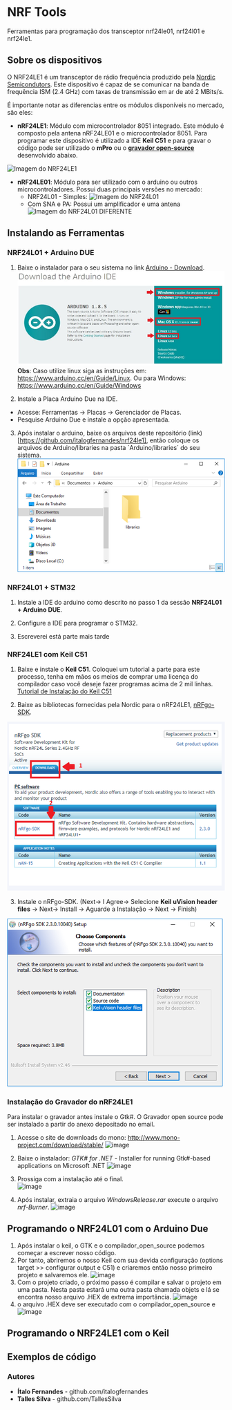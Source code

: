 # NRF Tools
Ferramentas para programação dos transceptor nrf24le01, nrf24l01 e nrf24le1.

## Sobre os dispositivos

O NRF24LE1 é um transceptor de rádio frequência produzido pela [Nordic Semicondutors](www.nordicsemi.com). Este dispositivo é capaz de se comunicar na banda de frequência ISM (2.4 GHz) com taxas de transmissão em ar de até 2 MBits/s.

É importante notar as diferencias entre os módulos disponíveis no mercado, são eles:

* **nRF24LE1**: Módulo com microcontrolador 8051 integrado. Este módulo é composto pela antena nRF24LE01 e o microcontrolador 8051. Para programar este dispositivo é utilizado a IDE **Keil C51** e para gravar o código pode ser utilizado o **mPro** ou o [**gravador open-source**](https://github.com/italogfernandes/nrf24le1/releases) desenvolvido abaixo.

![Imagem do NRF24LE1](https://d1xahwiwo4b49p.cloudfront.net/3077-large_default/4ghz-nrf24le1-nrf24l01-mcu-wireless-transceiver-module.jpg)

* **nRF24LE01**: Módulo para ser utilizado com o arduino ou outros microcontroladores. Possui duas principais versões no mercado:
  * NRF24L01 - Simples:
  ![Imagem do NRF24L01](https://static.usinainfo.com.br/5546-thickbox_default/modulo-transceptor-wireless-24ghz-wifi-nrf24l01.jpg)
  * Com SNA e PA: Possui um amplificador e uma antena
  ![Imagem do NRF24L01 DIFERENTE](http://modtronix.com.au/wp-content/uploads/wrl-nrf24l01-pa_n.jpg)

## Instalando as Ferramentas

### NRF24L01 + Arduino DUE

1. Baixe o instalador para o seu sistema no link [Arduino - Download](https://www.arduino.cc/en/Main/Software).
![Arduino Download](arduino_download.JPG)
 **Obs**: Caso utilize linux siga as instruções em: https://www.arduino.cc/en/Guide/Linux.
 Ou para Windows: https://www.arduino.cc/en/Guide/Windows

2. Instale a Placa Arduino Due na IDE.
  * Acesse: Ferramentas -> Placas -> Gerenciador de Placas.
  * Pesquise Arduino Due e instale a opção apresentada.

3. Após instalar o arduino, baixe os arquivos deste repositório (link)[https://github.com/italogfernandes/nrf24le1],
então coloque os arquivos de Arduino/libraries na pasta ´Arduino/libraries´ do seu sistema.
![Arduino Download](arduino_libraries.PNG)

### NRF24L01 + STM32

1. Instale a IDE do arduino como descrito no passo 1 da sessão **NRF24L01 + Arduino DUE**.

2. Configure a IDE para programar o STM32.

3. Escreverei está parte mais tarde

### NRF24LE1 com Keil C51

1. Baixe e instale o **Keil C51**. Coloquei um tutorial a parte para este processo, tenha em mãos os meios de comprar uma licença do compilador caso você deseje fazer programas acima de 2 mil linhas. [Tutorial de Instalação do Keil C51](https://www.google.com/)

2. Baixe as bibliotecas fornecidas pela Nordic para o nRF24LE1, [nRFgo-SDK](http://www.nordicsemi.com/eng/Products/2.4GHz-RF/nRFgo-SDK).

![Imagem do nRFgo-SDK](nrfgo_sdk.PNG)

3. Instale o nRFgo-SDK. (Next-> I Agree-> Selecione **Keil uVision header files** -> Next-> Install -> Aguarde a Instalação -> Next -> Finish)

![Instalação do nrfgo-SDK](nrfgo_sdk_setup_3.PNG)

### Instalação do Gravador do nRF24LE1

 Para instalar o gravador antes instale o Gtk#.
 O Gravador open source pode ser instalado a partir do anexo depositado no email.

1. Acesse o site de downloads do mono:  http://www.mono-project.com/download/stable/
![image](https://user-images.githubusercontent.com/21316901/41117639-f678ff1a-6a63-11e8-93f5-36e2033091c7.png)

2. Baixe o instalador: *GTK# for .NET* - Installer for running Gtk#-based applications on Microsoft .NET
![image](https://user-images.githubusercontent.com/21316901/41117649-00484ad2-6a64-11e8-8a58-12556d78eb9c.png)

3. Prossiga com a instalação até o final.                   
![image](https://user-images.githubusercontent.com/21316901/41117665-09d831fc-6a64-11e8-9d91-9d43a51d7d10.png)

4. Após instalar, extraia o arquivo *WindowsRelease.rar* execute o arquivo *nrf-Burner*.
![image](https://user-images.githubusercontent.com/21316901/41117679-13d11854-6a64-11e8-8756-26c2a651cb98.png)

## Programando o NRF24L01 com o Arduino Due
1. Após instalar o keil, o GTK e o compilador_open_source podemos começar a escrever nosso código.
2. Por tanto, abriremos o nosso Keil com sua devida configuração (options target >> configurar output e C51) e criaremos então nosso primeiro projeto e salvaremos ele.
![image]()
3. Com o projeto criado, o próximo passo é compilar e salvar o projeto em uma pasta. Nesta pasta estará uma outra pasta chamada objets e lá se encontra nosso arquivo .HEX de extrema importância.
![image]()
4. o arquivo .HEX deve ser executado com o compilador_open_source e
![image]()

## Programando o NRF24LE1 com o Keil

## Exemplos de código

### Autores

* **Ítalo Fernandes** - github.com/italogfernandes
* **Talles Silva** - github.com/TallesSilva
